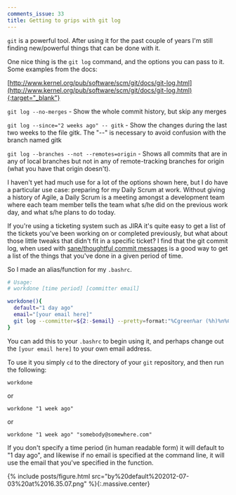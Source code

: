 ```yaml
---
comments_issue: 33
title: Getting to grips with git log
---
```

`git` is a powerful tool. After using it for the past couple of years I'm still finding new/powerful things that can be done with it.

<!-- more -->

One nice thing is the `git log` command, and the options you can pass to it. Some examples from the docs:

[http://www.kernel.org/pub/software/scm/git/docs/git-log.html](http://www.kernel.org/pub/software/scm/git/docs/git-log.html){:target="_blank"}

`git log --no-merges` - Show the whole commit history, but skip any merges

`git log --since="2 weeks ago" -- gitk` - Show the changes during the last two weeks to the file gitk. The "--" is necessary to avoid confusion with the branch named gitk

`git log --branches --not --remotes=origin` - Shows all commits that are in any of local branches but not in any of remote-tracking branches for origin (what you have that origin doesn't).

I haven't yet had much use for a lot of the options shown here, but I do have a particular use case: preparing for my Daily Scrum at work. Without giving a history of Agile, a Daily Scrum is a meeting amongst a development team where each team member tells the team what s/he did on the previous work day, and what s/he plans to do today.

If you're using a ticketing system such as JIRA it's quite easy to get a list of the tickets you've been working on or completed previously, but what about those little tweaks that didn't fit in a specific ticket? I find that the git commit log, when used with [sane/thoughtful commit messages](http://lea.verou.me/2012/04/git-commit-m-everything/) is a good way to get a list of the things that you've done in a given period of time.

So I made an alias/function for my `.bashrc`.

```bash
# Usage:
# workdone [time period] [committer email]

workdone(){
  default="1 day ago"
  email="[your email here]"
  git log --committer=${2:-$email} --pretty=format:"%Cgreen%ar (%h)%n%Creset> %s %b%n" --since="${1:-$default}" --no-merges
}
```

You can add this to your `.bashrc` to begin using it, and perhaps change out the `[your email here]` to your own email address.

To use it you simply `cd` to the directory of your `git` repository, and then run the following:

`workdone`

or

`workdone "1 week ago"`

or

`workdone "1 week ago" "somebody@somewhere.com"`

If you don't specify a time period (in human readable form) it will default to "1 day ago", and likewise if no email is specified at the command line, it will use the email that you've specified in the function.

{% include posts/figure.html src="by%20default%202012-07-03%20at%2016.35.07.png" %}{:.massive.center}
